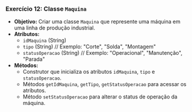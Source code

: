 ### Exercício 12: Classe `Maquina`

- **Objetivo:** Criar uma classe `Maquina` que represente uma máquina em uma linha de produção industrial.
- **Atributos:**
  - `idMaquina` (String)
  - `tipo` (String) // Exemplo: "Corte", "Solda", "Montagem"
  - `statusOperacao` (String) // Exemplo: "Operacional", "Manutenção", "Parada"
- **Métodos:**
  - Construtor que inicializa os atributos `idMaquina`, `tipo` e `statusOperacao`.
  - Métodos `getIdMaquina`, `getTipo`, `getStatusOperacao` para acessar os atributos.
  - Método `setStatusOperacao` para alterar o status de operação da máquina.

